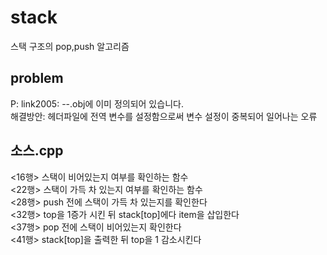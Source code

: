 # stack
스택 구조의 pop,push 알고리즘

## problem 
P: link2005: --.obj에 이미 정의되어 있습니다.<br>
해결방안: 헤더파일에 전역 변수를 설정함으로써 변수 설정이 중복되어 일어나는 오류

## 소스.cpp
<16행> 스택이 비어있는지 여부를 확인하는 함수<br>
<22행> 스택이 가득 차 있는지 여부를 확인하는 함수<br>
<28행> push 전에 스택이 가득 차 있는지를 확인한다<br>
<32행> top을 1증가 시킨 뒤 stack[top]에다 item을 삽입한다<br>
<37행> pop 전에 스택이 비어있는지 확인한다<br>
<41행> stack[top]을 출력한 뒤 top을 1 감소시킨다
